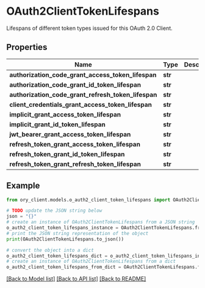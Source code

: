 # OAuth2ClientTokenLifespans

Lifespans of different token types issued for this OAuth 2.0 Client.

## Properties

Name | Type | Description | Notes
------------ | ------------- | ------------- | -------------
**authorization_code_grant_access_token_lifespan** | **str** |  | [optional] 
**authorization_code_grant_id_token_lifespan** | **str** |  | [optional] 
**authorization_code_grant_refresh_token_lifespan** | **str** |  | [optional] 
**client_credentials_grant_access_token_lifespan** | **str** |  | [optional] 
**implicit_grant_access_token_lifespan** | **str** |  | [optional] 
**implicit_grant_id_token_lifespan** | **str** |  | [optional] 
**jwt_bearer_grant_access_token_lifespan** | **str** |  | [optional] 
**refresh_token_grant_access_token_lifespan** | **str** |  | [optional] 
**refresh_token_grant_id_token_lifespan** | **str** |  | [optional] 
**refresh_token_grant_refresh_token_lifespan** | **str** |  | [optional] 

## Example

```python
from ory_client.models.o_auth2_client_token_lifespans import OAuth2ClientTokenLifespans

# TODO update the JSON string below
json = "{}"
# create an instance of OAuth2ClientTokenLifespans from a JSON string
o_auth2_client_token_lifespans_instance = OAuth2ClientTokenLifespans.from_json(json)
# print the JSON string representation of the object
print(OAuth2ClientTokenLifespans.to_json())

# convert the object into a dict
o_auth2_client_token_lifespans_dict = o_auth2_client_token_lifespans_instance.to_dict()
# create an instance of OAuth2ClientTokenLifespans from a dict
o_auth2_client_token_lifespans_from_dict = OAuth2ClientTokenLifespans.from_dict(o_auth2_client_token_lifespans_dict)
```
[[Back to Model list]](../README.md#documentation-for-models) [[Back to API list]](../README.md#documentation-for-api-endpoints) [[Back to README]](../README.md)


